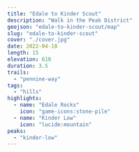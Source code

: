 ```yaml
---
title: "Edale to Kinder Scout"
description: "Walk in the Peak District"
geojson: "edale-to-kinder-scout/map"
slug: "edale-to-kinder-scout"
cover: "./cover.jpg"
date: 2022-04-18
length: 15
elevation: 610
duration: 3.5
trails:
  - "pennine-way"
tags:
  - "hills"
highlights:
  - name: "Edale Rocks"
    icon: "game-icons:stone-pile"
  - name: "Kinder Low"
    icon: "lucide:mountain"
peaks:
  - "kinder-low"
---
```

